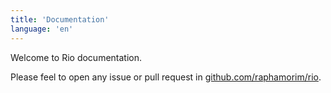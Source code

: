 ```yaml
---
title: 'Documentation'
language: 'en'
---
```


Welcome to Rio documentation.

Please feel to open any issue or pull request in [github.com/raphamorim/rio](https://github.com/raphamorim/rio).
